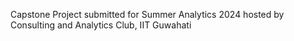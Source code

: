 Capstone Project submitted for Summer Analytics 2024 hosted by Consulting and Analytics Club, IIT Guwahati
